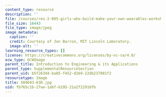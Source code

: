 ```yaml
---
content_type: resource
description: ''
file: /courses/res-2-005-girls-who-build-make-your-own-wearables-workshop-spring-2015/fb765c1b27ae1abfb19521a2f22916fb_504693-63D.jpg
file_size: 16443
file_type: image/jpeg
image_metadata:
  caption: ''
  credit: Courtesy of Jon Barron, MIT Lincoln Laboratory.
  image-alt: ''
learning_resource_types: []
license: https://creativecommons.org/licenses/by-nc-sa/4.0/
ocw_type: OCWImage
parent_title: Introduction to Engineering & its Applications
parent_type: SupplementalResourceSection
parent_uid: b5f263d4-ba85-f452-d269-22db237001f2
resourcetype: Image
title: 504693-63D.jpg
uid: fb765c1b-27ae-1abf-b195-21a2f22916fb
---
```

